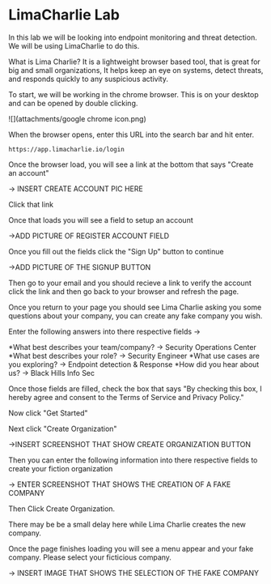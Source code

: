 # LimaCharlie Lab

In this lab we will be looking into endpoint monitoring and threat detection. We will be using LimaCharlie to do this.

What is Lima Charlie? It is a lightweight browser based tool, that is great for big and small organizations, It helps keep an eye on systems, detect threats, and responds quickly to any suspicious activity.

To start, we will be working in the chrome browser. This is on your desktop and can be opened by double clicking.

![](attachments/google chrome icon.png)

When the browser opens, enter this URL into the search bar and hit enter.

`https://app.limacharlie.io/login`

Once the browser load, you will see a link at the bottom that says "Create an account"

-> INSERT CREATE ACCOUNT PIC HERE

Click that link

Once that loads you will see a field to setup an account

->ADD PICTURE OF REGISTER ACCOUNT FIELD

Once you fill out the fields click the "Sign Up" button to continue

->ADD PICTURE OF THE SIGNUP BUTTON

Then go to your email and you should recieve a link to verify the account click the link and then go back to your browser and refresh the page.

Once you return to your page you should see Lima Charlie asking you some questions about your company, you can create any fake company you wish.

Enter the following answers into there respective fields ->

*What best describes your team/company? -> Security Operations Center
*What best describes your role? -> Security Engineer
*What use cases are you exploring? -> Endpoint detection & Response
*How did you hear about us? -> Black Hills Info Sec

Once those fields are filled, check the box that says "By checking this box, I hereby agree and consent to the Terms of Service and Privacy Policy."

Now click "Get Started"

Next click "Create Organization" 

->INSERT SCREENSHOT THAT SHOW CREATE ORGANIZATION BUTTON

Then you can enter the following information into there respective fields to create your fiction organization

-> ENTER SCREENSHOT THAT SHOWS THE CREATION OF A FAKE COMPANY

Then Click Create Organization.

There may be be a small delay here while Lima Charlie creates the new company.

Once the page finishes loading you will see a menu appear and your fake company. Please select your ficticious company.

-> INSERT IMAGE THAT SHOWS THE SELECTION OF THE FAKE COMPANY
